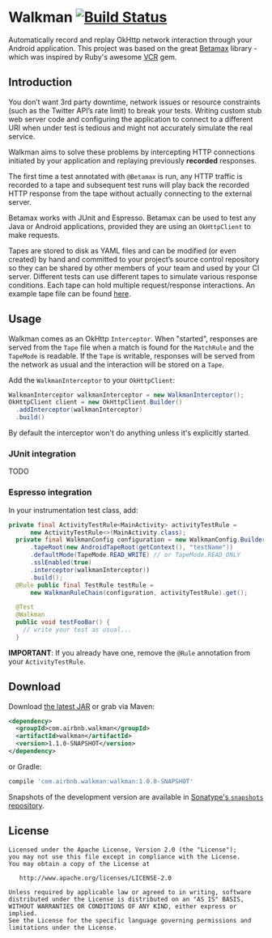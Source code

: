# Walkman [![Build Status](https://travis-ci.org/felipecsl/walkman.svg?branch=master)](https://travis-ci.org/felipecsl/walkman)

Automatically record and replay OkHttp network interaction through your Android application.
This project was based on the great [Betamax](https://github.com/betamaxteam/betamax) library - which was inspired by Ruby's awesome [VCR](https://relishapp.com/vcr/vcr/docs) gem.

## Introduction

You don’t want 3rd party downtime, network issues or resource constraints (such as the Twitter API’s
rate limit) to break your tests. Writing custom stub web server code and configuring the application
to connect to a different URI when under test is tedious and might not accurately simulate the real
service.

Walkman aims to solve these problems by intercepting HTTP connections initiated by your application
and replaying previously __recorded__ responses.

The first time a test annotated with `@Betamax` is run, any HTTP traffic is recorded to a tape and
subsequent test runs will play back the recorded HTTP response from the tape without actually
connecting to the external server.

Betamax works with JUnit and Espresso. Betamax can be used to test any Java or Android applications,
provided they are using an `OkHttpClient` to make requests.

Tapes are stored to disk as YAML files and can be modified (or even created) by hand and committed
to your project’s source control repository so they can be shared by other members of your team and
used by your CI server. Different tests can use different tapes to simulate various response conditions.
Each tape can hold multiple request/response interactions. An example tape file can be found
[here](https://github.com/felipecsl/walkman/blob/master/walkman-tests/src/test/resources/walkman/tapes/smoke_spec.yaml).

## Usage

Walkman comes as an OkHttp `Interceptor`. When "started", responses are served from the `Tape` file
when a match is found for the `MatchRule` and the `TapeMode` is readable. If the `Tape` is writable,
responses will be served from the network as usual and the interaction will be stored on a `Tape`.

Add the `WalkmanInterceptor` to your `OkHttpClient`:

```java
WalkmanInterceptor walkmanInterceptor = new WalkmanInterceptor();
OkHttpClient client = new OkHttpClient.Builder()
  .addInterceptor(walkmanInterceptor)
  .build()
```

By default the interceptor won't do anything unless it's explicitly started.

### JUnit integration

TODO

### Espresso integration

In your instrumentation test class, add:

```java
private final ActivityTestRule<MainActivity> activityTestRule =
      new ActivityTestRule<>(MainActivity.class);
  private final WalkmanConfig configuration = new WalkmanConfig.Builder()
      .tapeRoot(new AndroidTapeRoot(getContext(), "testName"))
      .defaultMode(TapeMode.READ_WRITE) // or TapeMode.READ_ONLY
      .sslEnabled(true)
      .interceptor(walkmanInterceptor))
      .build();
  @Rule public final TestRule testRule =
      new WalkmanRuleChain(configuration, activityTestRule).get();

  @Test
  @Walkman
  public void testFooBar() {
    // write your test as usual...
  }
```

**IMPORTANT**: If you already have one, remove the `@Rule` annotation from your `ActivityTestRule`.

## Download

Download [the latest JAR][2] or grab via Maven:
```xml
<dependency>
  <groupId>com.airbnb.walkman</groupId>
  <artifactId>walkman</artifactId>
  <version>1.1.0-SNAPSHOT</version>
</dependency>
```
or Gradle:
```groovy
compile 'com.airbnb.walkman:walkman:1.0.0-SNAPSHOT'
```

Snapshots of the development version are available in [Sonatype's `snapshots` repository][snap].

License
-------

    Licensed under the Apache License, Version 2.0 (the "License");
    you may not use this file except in compliance with the License.
    You may obtain a copy of the License at

       http://www.apache.org/licenses/LICENSE-2.0

    Unless required by applicable law or agreed to in writing, software
    distributed under the License is distributed on an "AS IS" BASIS,
    WITHOUT WARRANTIES OR CONDITIONS OF ANY KIND, either express or implied.
    See the License for the specific language governing permissions and
    limitations under the License.

 [1]: http://airbnb.io/projects/walkman/
 [2]: https://search.maven.org/remote_content?g=com.airbnb.walkman&a=core&v=LATEST
 [snap]: https://oss.sonatype.org/content/repositories/snapshots/